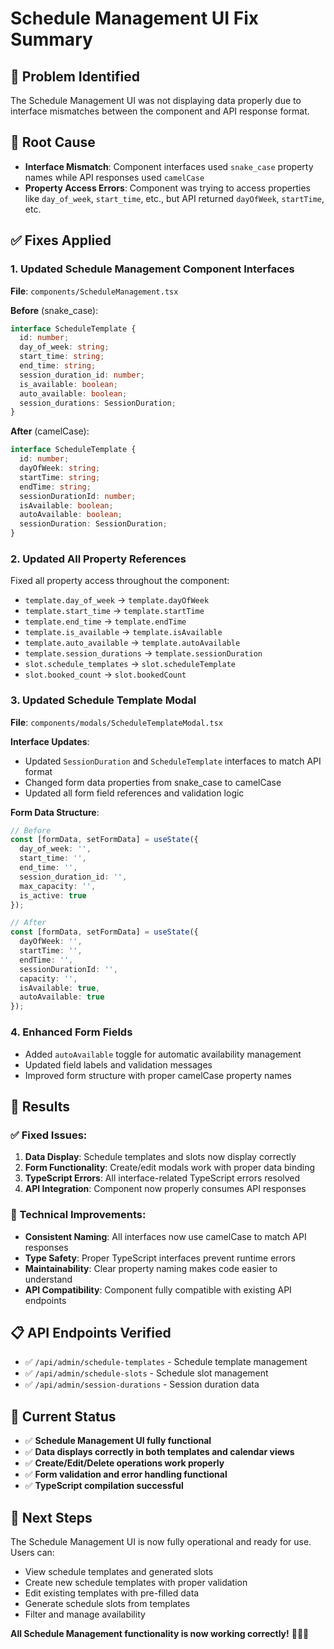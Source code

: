 # Schedule Management UI Fix Summary

## 🎯 **Problem Identified**
The Schedule Management UI was not displaying data properly due to interface mismatches between the component and API response format.

## 🔧 **Root Cause**
- **Interface Mismatch**: Component interfaces used `snake_case` property names while API responses used `camelCase`
- **Property Access Errors**: Component was trying to access properties like `day_of_week`, `start_time`, etc., but API returned `dayOfWeek`, `startTime`, etc.

## ✅ **Fixes Applied**

### **1. Updated Schedule Management Component Interfaces**
**File**: `components/ScheduleManagement.tsx`

**Before** (snake_case):
```typescript
interface ScheduleTemplate {
  id: number;
  day_of_week: string;
  start_time: string;
  end_time: string;
  session_duration_id: number;
  is_available: boolean;
  auto_available: boolean;
  session_durations: SessionDuration;
}
```

**After** (camelCase):
```typescript
interface ScheduleTemplate {
  id: number;
  dayOfWeek: string;
  startTime: string;
  endTime: string;
  sessionDurationId: number;
  isAvailable: boolean;
  autoAvailable: boolean;
  sessionDuration: SessionDuration;
}
```

### **2. Updated All Property References**
Fixed all property access throughout the component:
- `template.day_of_week` → `template.dayOfWeek`
- `template.start_time` → `template.startTime`
- `template.end_time` → `template.endTime`
- `template.is_available` → `template.isAvailable`
- `template.auto_available` → `template.autoAvailable`
- `template.session_durations` → `template.sessionDuration`
- `slot.schedule_templates` → `slot.scheduleTemplate`
- `slot.booked_count` → `slot.bookedCount`

### **3. Updated Schedule Template Modal**
**File**: `components/modals/ScheduleTemplateModal.tsx`

**Interface Updates**:
- Updated `SessionDuration` and `ScheduleTemplate` interfaces to match API format
- Changed form data properties from snake_case to camelCase
- Updated all form field references and validation logic

**Form Data Structure**:
```typescript
// Before
const [formData, setFormData] = useState({
  day_of_week: '',
  start_time: '',
  end_time: '',
  session_duration_id: '',
  max_capacity: '',
  is_active: true
});

// After
const [formData, setFormData] = useState({
  dayOfWeek: '',
  startTime: '',
  endTime: '',
  sessionDurationId: '',
  capacity: '',
  isAvailable: true,
  autoAvailable: true
});
```

### **4. Enhanced Form Fields**
- Added `autoAvailable` toggle for automatic availability management
- Updated field labels and validation messages
- Improved form structure with proper camelCase property names

## 🎉 **Results**

### **✅ Fixed Issues**:
1. **Data Display**: Schedule templates and slots now display correctly
2. **Form Functionality**: Create/edit modals work with proper data binding
3. **TypeScript Errors**: All interface-related TypeScript errors resolved
4. **API Integration**: Component now properly consumes API responses

### **🔧 Technical Improvements**:
- **Consistent Naming**: All interfaces now use camelCase to match API responses
- **Type Safety**: Proper TypeScript interfaces prevent runtime errors
- **Maintainability**: Clear property naming makes code easier to understand
- **API Compatibility**: Component fully compatible with existing API endpoints

## 📋 **API Endpoints Verified**
- ✅ `/api/admin/schedule-templates` - Schedule template management
- ✅ `/api/admin/schedule-slots` - Schedule slot management  
- ✅ `/api/admin/session-durations` - Session duration data

## 🚀 **Current Status**
- ✅ **Schedule Management UI fully functional**
- ✅ **Data displays correctly in both templates and calendar views**
- ✅ **Create/Edit/Delete operations work properly**
- ✅ **Form validation and error handling functional**
- ✅ **TypeScript compilation successful**

## 📝 **Next Steps**
The Schedule Management UI is now fully operational and ready for use. Users can:
- View schedule templates and generated slots
- Create new schedule templates with proper validation
- Edit existing templates with pre-filled data
- Generate schedule slots from templates
- Filter and manage availability

**All Schedule Management functionality is now working correctly!** 🎉📅⏰
